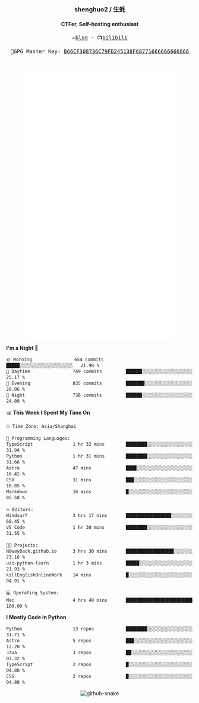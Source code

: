<h3 align="center"> shenghuo2 / 生蚝 </h3>
<h4 align="center" >CTFer, Self-hosting enthusiast</h3>


<p align="center">
  <samp>
    ✍️<a href="https://blog.shenghuo2.top/">blog</a> -
    📺<a href="https://space.bilibili.com/85894935">bilibili</a>
  </samp>
</p>
<p align="center">
  <samp>
     🔐GPG Master Key: <a align="center" href="https://github.com/shenghuo2.gpg">B66CF308736C79FD245138F68771666666666666</a>
  </samp>
</p>
<br>
<p align="center">
  <a href="https://github.com/shenghuo2">
    <img width="400" align="top" src="https://github.com/shenghuo2/shenghuo2/blob/main/metrics.left.svg" />
  </a>
  <a href="https://github.com/shenghuo2">
    <img width="400" align="top" src="https://github.com/shenghuo2/shenghuo2/blob/main/metrics.right.svg" />
  </a>
</p>


<!--START_SECTION:waka-->
**I'm a Night 🦉** 

```text
🌞 Morning                654 commits         █████░░░░░░░░░░░░░░░░░░░░   21.98 % 
🌆 Daytime                749 commits         ██████░░░░░░░░░░░░░░░░░░░   25.17 % 
🌃 Evening                835 commits         ███████░░░░░░░░░░░░░░░░░░   28.06 % 
🌙 Night                  738 commits         ██████░░░░░░░░░░░░░░░░░░░   24.80 % 
```


📊 **This Week I Spent My Time On** 

```text
🕑︎ Time Zone: Asia/Shanghai

💬 Programming Languages: 
TypeScript               1 hr 32 mins        ████████░░░░░░░░░░░░░░░░░   31.94 % 
Python                   1 hr 31 mins        ████████░░░░░░░░░░░░░░░░░   31.66 % 
Astro                    47 mins             ████░░░░░░░░░░░░░░░░░░░░░   16.42 % 
CSV                      31 mins             ███░░░░░░░░░░░░░░░░░░░░░░   10.85 % 
Markdown                 16 mins             █░░░░░░░░░░░░░░░░░░░░░░░░   05.58 % 

🔥 Editors: 
Windsurf                 3 hrs 17 mins       █████████████████░░░░░░░░   68.45 % 
VS Code                  1 hr 30 mins        ████████░░░░░░░░░░░░░░░░░   31.55 % 

🐱‍💻 Projects: 
N0wayBack.github.io      3 hrs 30 mins       ██████████████████░░░░░░░   73.16 % 
uzz-python-learn         1 hr 3 mins         █████░░░░░░░░░░░░░░░░░░░░   21.93 % 
killEnglishOnlineWork    14 mins             █░░░░░░░░░░░░░░░░░░░░░░░░   04.91 % 

💻 Operating System: 
Mac                      4 hrs 48 mins       █████████████████████████   100.00 % 
```

**I Mostly Code in Python** 

```text
Python                   13 repos            ████████░░░░░░░░░░░░░░░░░   31.71 % 
Astro                    5 repos             ███░░░░░░░░░░░░░░░░░░░░░░   12.20 % 
Java                     3 repos             ██░░░░░░░░░░░░░░░░░░░░░░░   07.32 % 
TypeScript               2 repos             █░░░░░░░░░░░░░░░░░░░░░░░░   04.88 % 
CSS                      2 repos             █░░░░░░░░░░░░░░░░░░░░░░░░   04.88 % 
```




<!--END_SECTION:waka-->


<div align="center">
  <picture>
    <source media="(prefers-color-scheme: dark)" srcset="https://gist.githubusercontent.com/shenghuo2/bfce20b14ab0484cef03bae6e60e0b3a/raw/github-snake-dark.svg" />
    <source media="(prefers-color-scheme: light)" srcset="https://gist.githubusercontent.com/shenghuo2/bfce20b14ab0484cef03bae6e60e0b3a/raw/github-snake.svg" />
    <img alt="github-snake" src="https://gist.githubusercontent.com/shenghuo2/bfce20b14ab0484cef03bae6e60e0b3a/raw/github-snake.svg" />
  </picture>
</div>

<!--
**shenghuo2/shenghuo2** is a ✨ _special_ ✨ repository because its `README.md` (this file) appears on your GitHub profile.

Here are some ideas to get you started:

- 🔭 I’m currently working on ...
- 🌱 I’m currently learning ...
- 👯 I’m looking to collaborate on ...
- 🤔 I’m looking for help with ...
- 💬 Ask me about ...
- 📫 How to reach me: ...
- 😄 Pronouns: ...
- ⚡ Fun fact: ...
-->
